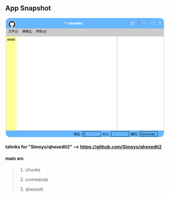 ## App Snapshot
![应用截图](Source/LinuxHex.png)

#### tahnks for "Simsys/qhexedit2" --> https://github.com/Simsys/qhexedit2

#### main src
> 1. chunks
>
> 2. commands
> 3. qhexedit
